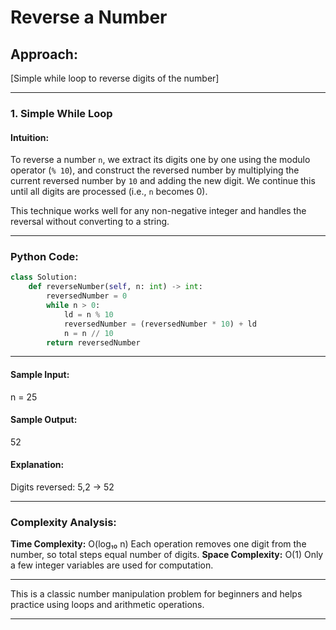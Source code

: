 # Reverse a Number

## Approach:
[Simple while loop to reverse digits of the number]

---

### 1. Simple While Loop

#### Intuition:
To reverse a number `n`, we extract its digits one by one using the modulo operator (`% 10`), and construct the reversed number by multiplying the current reversed number by `10` and adding the new digit. We continue this until all digits are processed (i.e., `n` becomes 0).

This technique works well for any non-negative integer and handles the reversal without converting to a string.

---

### Python Code:
```python
class Solution:
    def reverseNumber(self, n: int) -> int:
        reversedNumber = 0
        while n > 0:
            ld = n % 10
            reversedNumber = (reversedNumber * 10) + ld
            n = n // 10
        return reversedNumber

```
---

#### Sample Input:
n = 25

#### Sample Output:
52

#### Explanation:
Digits reversed: 5,2 → 52

---

### Complexity Analysis:
**Time Complexity:** O(log₁₀ n)
Each operation removes one digit from the number, so total steps equal number of digits.
**Space Complexity:** O(1)
Only a few integer variables are used for computation.

---

This is a classic number manipulation problem for beginners and helps practice using loops and arithmetic operations.

---
